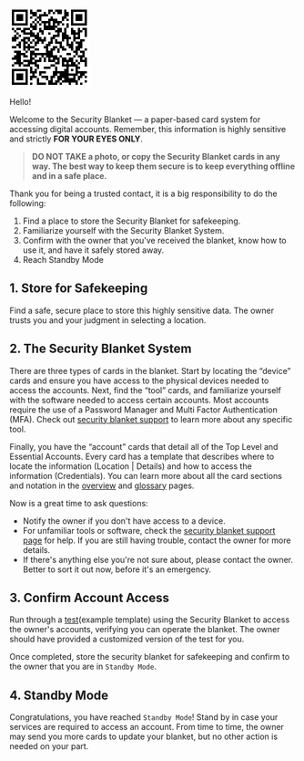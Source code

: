 ![offlinetrust.com/docs/contact-instructions.html](../assets/contact-instructions-doc-qr-code.png)

Hello!

Welcome to the Security Blanket — a paper-based card system for accessing digital accounts. Remember, this information is highly sensitive and strictly **FOR YOUR EYES ONLY**. 

> **DO NOT TAKE a photo, or copy the Security Blanket cards in any way. The best way to keep them secure is to keep everything offline and in a safe place.**

Thank you for being a trusted contact, it is a big responsibility to do the following:
1. Find a place to store the Security Blanket for safekeeping.
2. Familiarize yourself with the Security Blanket System.
3. Confirm with the owner that you've received the blanket, know how to use it, and have it safely stored away.
4. Reach Standby Mode

## 1. Store for Safekeeping
Find a safe, secure place to store this highly sensitive data. The owner trusts you and your judgment in selecting a location.

## 2. The Security Blanket System
There are three types of cards in the blanket. Start by locating the “device” cards and ensure you have access to the physical devices needed to access the accounts. Next, find the “tool” cards, and familiarize yourself with the software needed to access certain accounts. Most accounts require the use of a Password Manager and Multi Factor Authentication (MFA). Check out [security blanket support](./support/index.md) to learn more about any specific tool.

Finally, you have the “account” cards that detail all of the Top Level and Essential Accounts. Every card has a template that describes where to locate the information (Location \| Details) and how to access the information (Credentials). You can learn more about all the card sections and notation in the [overview](./card-overview.md) and [glossary](./glossary.md) pages.

Now is a great time to ask questions:
* Notify the owner if you don't have access to a device.
* For unfamiliar tools or software, check the [security blanket support page](./support/index.md) for help. If you are still having trouble, contact the owner for more details.
* If there's anything else you're not sure about, please contact the owner. Better to sort it out now, before it's an emergency.

## 3. Confirm Account Access

Run through a [test](./contact-test-template.md)(example template) using the Security Blanket to access the owner's accounts, verifying you can operate the blanket. The owner should have provided a customized version of the test for you.

Once completed, store the security blanket for safekeeping and confirm to the owner that you are in `Standby Mode`.

## 4. Standby Mode

Congratulations, you have reached `Standby Mode`! Stand by in case your services are required to access an account. From time to time, the owner may send you more cards to update your blanket, but no other action is needed on your part. 